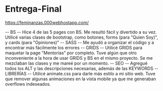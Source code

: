 # Entrega-Final

https://feminanzas.000webhostapp.com/

-- BS --
Hice 4 de las 5 pages con BS. Me resultó fácil y divertido a su vez. Utilicé varias clases de bootstrap, como botones, forms (para "Quien Soy)", y cards (para "Opiniones)"
-- SASS --
Me ayudó a organizar el código y a encontrar más fácilmente los errores
-- GRIDS --
Utilicé GRIDS para maquetar la page "Mentorías" por completo. Tuve algún que otro inconveniente a la hora de usar GRIDS y BS en el mismo proyecto. Se me mezclaban las clases y me mareé por un momento.
-- SEO --
Agregué todos los ALT y las descripciones necesarias, además de las KEYWORDS
-- LIBRERÍAS --
Utilicé animate.css para darle más estilo a mi sitio web. Tuve que remover algunas animaciones en la vista mobile ya que me generaban overflows indeseados.
